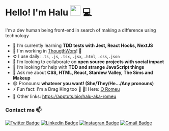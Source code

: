 # Hello! I'm Halu <img src="https://raw.githubusercontent.com/iampavangandhi/iampavangandhi/master/gifs/Hi.gif" width="32px"> :computer:

I'm a dev human being front-end in search of making a difference using technology

- 🌱 I’m currently learning **TDD tests with Jest, React Hooks, NextJS**
- :construction_worker: I`m working in [ThougthWors](https://www.thoughtworks.com/)! 🎉
- ⚙️ I use daily: `.ts`, `.js`, `.tsx`, `.jsx`, `.html`, `.css`,`.json`
- 👯 I’m looking to collaborate on **open source projects with social impact**
- 🤔 I’m looking for help with **TDD and strange JavaScript things**
- 💬 Ask me about **CSS, HTML, React, Stardew Valley, The Sims and Makeup**
- 😄 Pronouns: **whatever you want! (She/They/He.../Any pronouns)**
- ⚡ Fun fact: I'm a Drag King too :crown: :tophat:! Here: [O Romeu](https://www.instagram.com/o_king_romeu/)
- 🔗 Other links: https://apptuts.bio/halu-aka-romeu

### Contact me :mailbox:
[![Twitter Badge](https://img.shields.io/badge/-@haludecassia-1ca0f1?style=flat-square&labelColor=1ca0f1&logo=twitter&logoColor=white&link=https://twitter.com/haludecassia)](https://twitter.com/haludecassia) [![Linkedin Badge](https://img.shields.io/badge/-haludecassia-blue?style=flat-square&logo=Linkedin&logoColor=white&link=https://www.linkedin.com/in/halu-de-cassia/)](https://www.linkedin.com/in/halu-de-cassia/) [![Instagran Badge](https://img.shields.io/badge/-haludecassia.css-e44a82?style=flat-square&logo=Instagram&logoColor=white&link=https://www.instagram.com/halucassia.css)](https://www.instagram.com/halucassia.css) [![Gmail Badge](https://img.shields.io/badge/-haluudecassia@gmail.com-c14438?style=flat-square&logo=Gmail&logoColor=white&link=mailto:haluudecassia@gmail.com)](mailto:haluudecassia@gmail.com)
